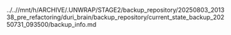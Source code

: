 ../..//mnt/h/ARCHIVE/.UNWRAP/STAGE2/backup_repository/20250803_201338_pre_refactoring/duri_brain/backup_repository/current_state_backup_20250731_093500/backup_info.md